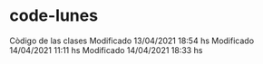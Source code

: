 # code-lunes
Còdigo de las clases
Modificado 13/04/2021 18:54 hs
Modificado 14/04/2021 11:11 hs
Modificado 14/04/2021 18:33 hs

